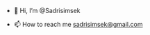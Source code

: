 - 👋 Hi, I’m @Sadrisimsek

- 📫 How to reach me sadrisimsek@gmail.com

<!---
Sadrisimsek/Sadrisimsek is a ✨ special ✨ repository because its `README.md` (this file) appears on your GitHub profile.
You can click the Preview link to take a look at your changes.
--->

